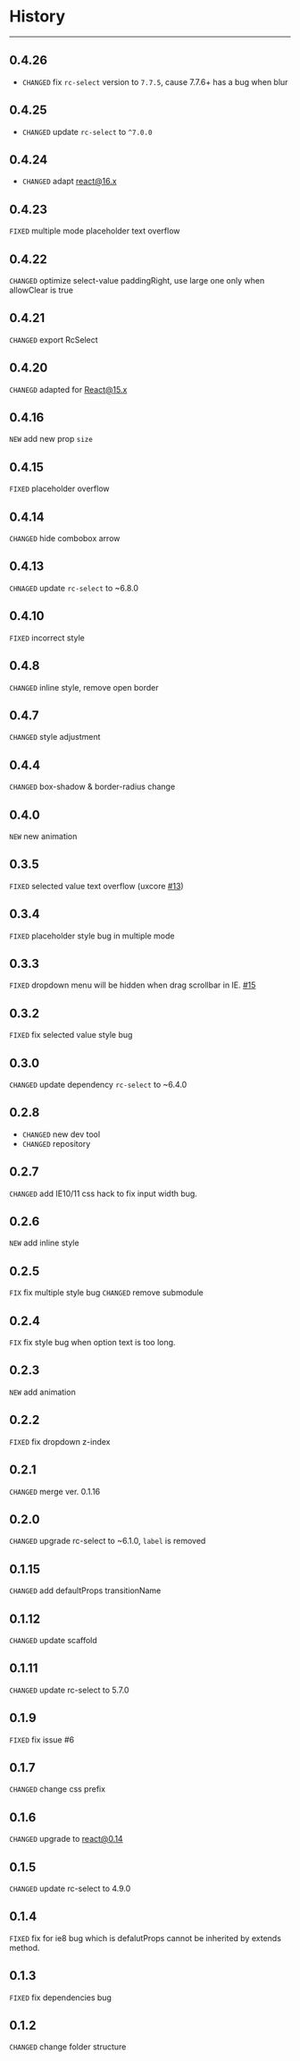 # History

---

## 0.4.26

* `CHANGED` fix `rc-select` version to `7.7.5`, cause 7.7.6+ has a bug when blur

## 0.4.25

* `CHANGED` update `rc-select` to `^7.0.0`

## 0.4.24

* `CHANGED` adapt react@16.x

## 0.4.23

`FIXED` multiple mode placeholder text overflow

## 0.4.22

`CHANGED` optimize select-value paddingRight, use large one only when allowClear is true

## 0.4.21

`CHANGED` export RcSelect

## 0.4.20

`CHANEGD` adapted for React@15.x

## 0.4.16

`NEW` add new prop `size`

## 0.4.15

`FIXED` placeholder overflow

## 0.4.14

`CHANGED` hide combobox arrow

## 0.4.13

`CHNAGED` update `rc-select` to ~6.8.0

## 0.4.10

`FIXED` incorrect style

## 0.4.8

`CHANGED` inline style, remove open border

## 0.4.7

`CHANGED` style adjustment

## 0.4.4

`CHANGED` box-shadow & border-radius change

## 0.4.0

`NEW` new animation

## 0.3.5

`FIXED` selected value text overflow (uxcore [#13](https://github.com/uxcore/uxcore/issues/13))

## 0.3.4

`FIXED` placeholder style bug in multiple mode

## 0.3.3

`FIXED` dropdown menu will be hidden when drag scrollbar in IE. [#15](https://github.com/uxcore/uxcore-select2/issues/15)

## 0.3.2

`FIXED` fix selected value style bug

## 0.3.0

`CHANGED` update dependency `rc-select` to ~6.4.0

## 0.2.8

* `CHANGED` new dev tool
* `CHANGED` repository

## 0.2.7
`CHANGED` add IE10/11 css hack to fix input width bug.

## 0.2.6
`NEW` add inline style 

## 0.2.5

`FIX` fix multiple style bug
`CHANGED` remove submodule

## 0.2.4

`FIX` fix style bug when option text is too long. 

## 0.2.3

`NEW` add animation

## 0.2.2

`FIXED` fix dropdown z-index

## 0.2.1

`CHANGED` merge ver. 0.1.16

## 0.2.0

`CHANGED` upgrade rc-select to ~6.1.0, `label` is removed

## 0.1.15

`CHANGED` add defaultProps transitionName

## 0.1.12

`CHANGED` update scaffold

## 0.1.11

`CHANGED` update rc-select to 5.7.0

## 0.1.9

`FIXED` fix issue #6

## 0.1.7
`CHANGED` change css prefix

## 0.1.6
`CHANGED` upgrade to react@0.14

## 0.1.5
`CHANGED` update rc-select to 4.9.0

## 0.1.4

`FIXED` fix for ie8 bug which is defalutProps cannot be inherited by extends method.

## 0.1.3

`FIXED` fix dependencies bug

## 0.1.2

`CHANGED` change folder structure
